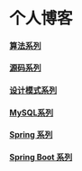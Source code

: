 # 个人博客

#### [算法系列](https://github.com/lushwe/myblog/tree/master/algorithm)
#### [源码系列](https://github.com/lushwe/myblog/tree/master/source)
#### [设计模式系列](https://github.com/lushwe/myblog/tree/master/design-patterns)

#### [MySQL系列](https://github.com/lushwe/myblog/tree/master/mysql)
#### [Spring 系列](https://github.com/lushwe/myblog/tree/master/spring)
#### [Spring Boot 系列](https://github.com/lushwe/myblog/tree/master/spring-boot)
